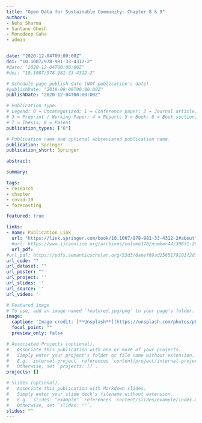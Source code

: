 ```yaml
---
title: "Open Data for Sustainable Community: Chapter 8 & 9"
authors: 
- Neha Sharma
- Santanu Ghosh
- Monodeep Saha
- admin


date: "2020-12-04T00:00:00Z"
doi: "10.1007/978-981-33-4312-2"
#date: "2020-12-04T00:00:00Z"
#doi: "10.1007/978-981-33-4312-2"

# Schedule page publish date (NOT publication's date).
#publishDate: "2019-09-09T00:00:00Z"
publishDate: "2020-12-04T00:00:00Z"

# Publication type.
# Legend: 0 = Uncategorized; 1 = Conference paper; 2 = Journal article;
# 3 = Preprint / Working Paper; 4 = Report; 5 = Book; 6 = Book section;
# 7 = Thesis; 8 = Patent
publication_types: ["6"]

# Publication name and optional abbreviated publication name.
publication: Springer
publication_short: Springer

abstract: 

summary: 

tags:
- research
- chapter
- covid-19
- forecasting

featured: true

links:
- name: Publication Link
  url: "https://link.springer.com/book/10.1007/978-981-33-4312-2#about"
  #url: https://www.ijcaonline.org/archives/volume178/number44/30831-2019919323
  url_pdf: 
#url_pdf: https://pdfs.semanticscholar.org/53d3/6aeef69ad2565179101f2df971e34f156d87.pdf
url_code: ""
url_dataset: ""
url_poster: ""
url_project: ''
url_slides: ''
url_source: ''
url_video: ''

# Featured image
# To use, add an image named `featured.jpg/png` to your page's folder. 
image:
  caption: 'Image credit: [**Unsplash**](https://unsplash.com/photos/pLCdAaMFLTE)'
  focal_point: ""
  preview_only: false

# Associated Projects (optional).
#   Associate this publication with one or more of your projects.
#   Simply enter your project's folder or file name without extension.
#   E.g. `internal-project` references `content/project/internal-project/index.md`.
#   Otherwise, set `projects: []`.
projects: []

# Slides (optional).
#   Associate this publication with Markdown slides.
#   Simply enter your slide deck's filename without extension.
#   E.g. `slides: "example"` references `content/slides/example/index.md`.
#   Otherwise, set `slides: ""`.
slides: ""
---
```


